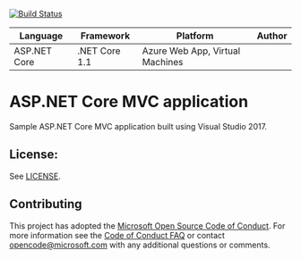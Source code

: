 [![Build Status](https://dev.azure.com/ITSTechGruppo3/EsercitazioneGruppo2/_apis/build/status/Esercizio2/Esercizio%202e%20-mssqldb?branchName=master)](https://dev.azure.com/ITSTechGruppo3/EsercitazioneGruppo2/_build/latest?definitionId=11&branchName=master)

| Language | Framework | Platform | Author |
| -------- | -------- |--------|--------|
| ASP.NET Core | .NET Core 1.1 | Azure Web App, Virtual Machines |


# ASP.NET Core MVC application 

Sample ASP.NET Core MVC application built using Visual Studio 2017.

## License:
See [LICENSE](LICENSE).


## Contributing
This project has adopted the [Microsoft Open Source Code of Conduct](https://opensource.microsoft.com/codeofconduct/).
For more information see the [Code of Conduct FAQ](https://opensource.microsoft.com/codeofconduct/faq/) or
contact [opencode@microsoft.com](mailto:opencode@microsoft.com) with any additional questions or comments.
